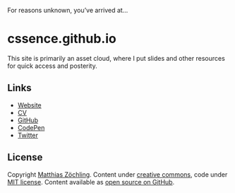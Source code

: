 For reasons unknown, you’ve arrived at…

# cssence.github.io

This site is primarily an asset cloud, where I put slides and other resources for quick access and posterity.

## Links

- [Website](https://cssence.com/)
- [CV](https://cv.cssence.com/)
- [GitHub](https://github.com/cssence)
- [CodePen](https://codepen.io/cssence/)
- [Twitter](https://twitter.com/cssence)

## License

Copyright [Matthias Zöchling](https://cssence.com/). Content under [creative commons](https://creativecommons.org/licenses/by/4.0/), code under [MIT license](https://cssence.mit-license.org/). Content available as [open source on GitHub](https://github.com/cssence/cssence.github.io).
